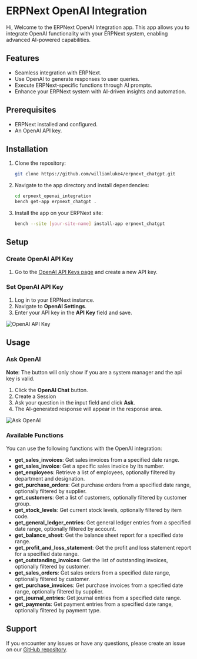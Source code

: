 # ERPNext OpenAI Integration

Hi, Welcome to the ERPNext OpenAI Integration app. This app allows you to integrate OpenAI functionality with your ERPNext system, enabling advanced AI-powered capabilities.

## Features

- Seamless integration with ERPNext.
- Use OpenAI to generate responses to user queries.
- Execute ERPNext-specific functions through AI prompts.
- Enhance your ERPNext system with AI-driven insights and automation.

## Prerequisites

- ERPNext installed and configured.
- An OpenAI API key.

## Installation

1. Clone the repository:
   ```bash
   git clone https://github.com/williamluke4/erpnext_chatgpt.git
   ```

2. Navigate to the app directory and install dependencies:
   ```bash
   cd erpnext_openai_integration
   bench get-app erpnext_chatgpt .
   ```

3. Install the app on your ERPNext site:
   ```bash
   bench --site [your-site-name] install-app erpnext_chatgpt
   ```

## Setup

### Create OpenAI API Key

1. Go to the [OpenAI API Keys page](https://platform.openai.com/api-keys) and create a new API key.
   
### Set OpenAI API Key

1. Log in to your ERPNext instance.
2. Navigate to **OpenAI Settings**.
3. Enter your API key in the **API Key** field and save.

![OpenAI API Key](./docs/images/openai-api-key.png)

## Usage

### Ask OpenAI
**Note**: The button will only show if you are a system manager and the api key is valid.

1. Click the **OpenAI Chat** button.
2. Create a Session
3. Ask your question in the input field and click **Ask**.
4. The AI-generated response will appear in the response area.

![Ask OpenAI](./docs/images/usage.png)

### Available Functions

You can use the following functions with the OpenAI integration:

- **get_sales_invoices**: Get sales invoices from a specified date range.
- **get_sales_invoice**: Get a specific sales invoice by its number.
- **get_employees**: Retrieve a list of employees, optionally filtered by department and designation.
- **get_purchase_orders**: Get purchase orders from a specified date range, optionally filtered by supplier.
- **get_customers**: Get a list of customers, optionally filtered by customer group.
- **get_stock_levels**: Get current stock levels, optionally filtered by item code.
- **get_general_ledger_entries**: Get general ledger entries from a specified date range, optionally filtered by account.
- **get_balance_sheet**: Get the balance sheet report for a specified date range.
- **get_profit_and_loss_statement**: Get the profit and loss statement report for a specified date range.
- **get_outstanding_invoices**: Get the list of outstanding invoices, optionally filtered by customer.
- **get_sales_orders**: Get sales orders from a specified date range, optionally filtered by customer.
- **get_purchase_invoices**: Get purchase invoices from a specified date range, optionally filtered by supplier.
- **get_journal_entries**: Get journal entries from a specified date range.
- **get_payments**: Get payment entries from a specified date range, optionally filtered by payment type.

## Support

If you encounter any issues or have any questions, please create an issue on our [GitHub repository](https://github.com/your-repo/erpnext_openai_integration/issues).

